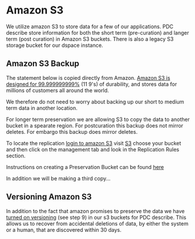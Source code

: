 # Amazon S3
  We utilize amazon S3 to store data for a few of our applications.  PDC describe store information for both the short term (pre-curation) and langer term (post curation) in Amazon S3 buckets.  There is also a legacy S3 storage bucket for our dspace instance.

  ## Amazon S3 Backup
  
  The statement below is copied directly from Amazon.
    [Amazon S3 is designed for 99.999999999%](https://aws.amazon.com/pm/serv-s3/?trk=20e04791-939c-4db9-8964-ee54c41bc6ad&sc_channel=ps&ef_id=CjwKCAjw6p-oBhAYEiwAgg2Pgkrw28VJ26x_EVwAskGLKsYWZeGUIj8rYntJjIw8e6rgJQ2b8ILSwxoCs8MQAvD_BwE:G:s&s_kwcid=AL!4422!3!651751060941!p!!g!!amazon%20s3%20cloud%20storage!19852662362!145019202897)
 (11 9's) of durability, and stores data for millions of customers all around the world.

 We therefore do not need to worry about backing up our short to medium term data in another location.

 For longer term preservation we are allowing S3 to copy the data to another bucket in a spearate region.  For postcuration this backup does not mirror deletes.  For embargo this backup does mirror deletes.

 To locate the replication [login to amazon S3](https://princeton.edu/aws) visit [S3](https://us-east-1.console.aws.amazon.com/s3/buckets?region=us-east-1&bucketType=general) choose your bucket and then click on the management tab and look in the Replication Rules section.

 Instructions on creating a Preservation Bucket can be found [here](https://github.com/pulibrary/rdss-handbook/blob/main/globus-preservation.md) 

 In addition we will be making a third copy...

 ## Versioning Amazon S3

 In addition to the fact that amazon promises to preserve the data we have [turned on versioning](https://github.com/pulibrary/rdss-handbook/blob/main/globus.md#making-a-new-s3-bucket) (see step 9) in our s3 buckets for PDC describe.  This allows us to recover from accidental deletions of data, by either the system or a human, that are discovered within 30 days.
